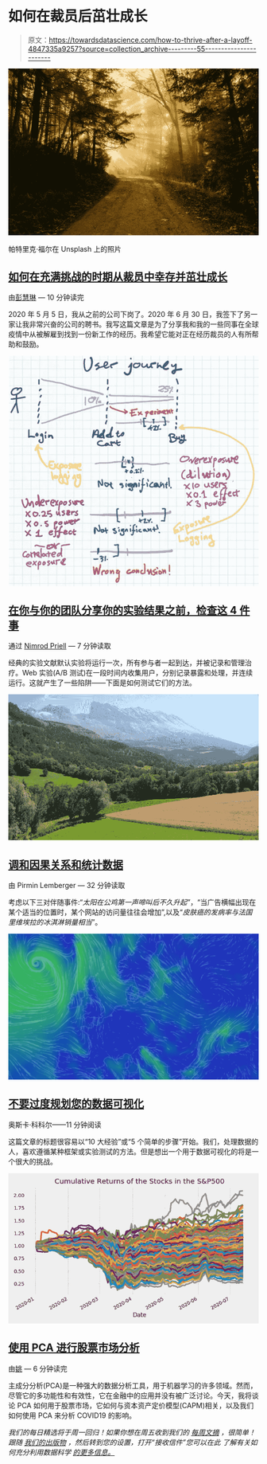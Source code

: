 # 如何在裁员后茁壮成长

> 原文：<https://towardsdatascience.com/how-to-thrive-after-a-layoff-4847335a9257?source=collection_archive---------55----------------------->

![](img/c61152094d5a5675fd29258937f9dc08.png)

帕特里克·福尔在 Unsplash 上的照片

## [如何在充满挑战的时期从裁员中幸存并茁壮成长](/how-to-survive-a-layoff-during-challenging-times-and-thrive-3b9ee2f9af24)

由[彭慧琳](https://medium.com/u/f4a64ff38660?source=post_page-----4847335a9257--------------------------------) — 10 分钟读完

2020 年 5 月 5 日，我从之前的公司下岗了。2020 年 6 月 30 日，我签下了另一家让我非常兴奋的公司的聘书。我写这篇文章是为了分享我和我的一些同事在全球疫情中从被解雇到找到一份新工作的经历。我希望它能对正在经历裁员的人有所帮助和鼓励。

![](img/e98db474fb487524cb885629a308e69b.png)

## [在你与你的团队分享你的实验结果之前，检查这 4 件事](/check-these-4-things-before-you-share-your-experiments-results-with-your-team-16dac876f435)

通过 [Nimrod Priell](https://medium.com/u/b61f3817c590?source=post_page-----4847335a9257--------------------------------) — 7 分钟读取

经典的实验文献默认实验将运行一次，所有参与者一起到达，并被记录和管理治疗。Web 实验(A/B 测试)在一段时间内收集用户，分别记录暴露和处理，并连续运行。这就产生了一些陷阱——下面是如何测试它们的方法。

![](img/9a1764981d741e423908abdc8c39ff1a.png)

## [调和因果关系和统计数据](/reconciling-causality-and-statistics-1dfa4ce1b465)

由 Pirmin Lemberger — 32 分钟读取

考虑以下三对伴随事件:“*太阳在公鸡第一声啼叫后不久升起”*，“当广告横幅出现在某个适当的位置时，某个网站的访问量往往会增加”,以及“*皮肤癌的发病率与法国里维埃拉的冰淇淋销量相当*”。

![](img/9cf3db7a4079fb19924e44c113ba4411.png)

## [不要过度规划您的数据可视化](/dont-over-plan-your-data-visualization-737c7330d80f)

奥斯卡·科科尔——11 分钟阅读

这篇文章的标题很容易以“10 大经验”或“5 个简单的步骤”开始。我们，处理数据的人，喜欢遵循某种框架或实验测试的方法。但是想出一个用于数据可视化的将是一个很大的挑战。

![](img/1e7555b66b016fd4ae9e4784880df038.png)

## [使用 PCA 进行股票市场分析](/stock-market-analytics-with-pca-d1c2318e3f0e)

由[姚](https://medium.com/u/729179a4eefe?source=post_page-----4847335a9257--------------------------------) — 6 分钟读完

主成分分析(PCA)是一种强大的数据分析工具，用于机器学习的许多领域。然而，尽管它的多功能性和有效性，它在金融中的应用并没有被广泛讨论。今天，我将谈论 PCA 如何用于股票市场，它如何与资本资产定价模型(CAPM)相关，以及我们如何使用 PCA 来分析 COVID19 的影响。

*我们的每日精选将于周一回归！如果你想在周五收到我们的* [*每周文摘*](/receive-our-newsletters-681049ffa0cf) *，很简单！跟随* [*我们的出版物*](http://towardsdatascience.com/) *，然后转到您的设置，打开“接收信件”您可以在此* *了解有关如何充分利用数据科学* [*的更多信息。*](/how-to-get-the-most-out-of-towards-data-science-3bf37f75a345)